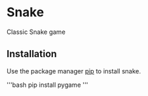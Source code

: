 # Snake
Classic Snake game

## Installation
Use the package manager [pip](https://pip.pypa.io/en/stable/) to install snake.

'''bash
pip install pygame
'''

